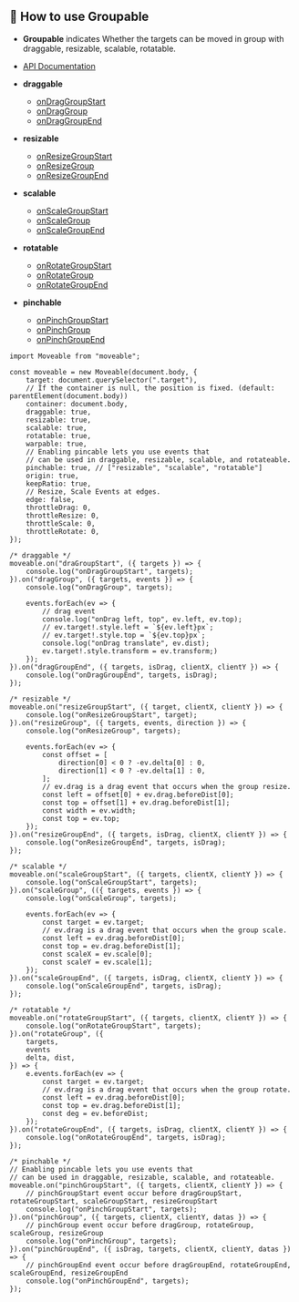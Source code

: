 ## 🚀 How to use Groupable
* **Groupable** indicates Whether the targets can be moved in group with draggable, resizable, scalable, rotatable.

* [API Documentation](https://daybrush.com/moveable/release/latest/doc/)
* **draggable**
    * [onDragGroupStart](https://daybrush.com/moveable/release/latest/doc/Moveable.html#.event:dragGroupStart)
    * [onDragGroup](https://daybrush.com/moveable/release/latest/doc/Moveable.html#.event:dragGroup)
    * [onDragGroupEnd](https://daybrush.com/moveable/release/latest/doc/Moveable.html#.event:dragGroupEnd)
* **resizable**
    * [onResizeGroupStart](https://daybrush.com/moveable/release/latest/doc/Moveable.html#.event:resizeGroupStart)
    * [onResizeGroup](https://daybrush.com/moveable/release/latest/doc/Moveable.html#.event:resizeGroup)
    * [onResizeGroupEnd](https://daybrush.com/moveable/release/latest/doc/Moveable.html#.event:resizeGroupEnd)
* **scalable**
    * [onScaleGroupStart](https://daybrush.com/moveable/release/latest/doc/Moveable.html#.event:scaleGroupStart)
    * [onScaleGroup](https://daybrush.com/moveable/release/latest/doc/Moveable.html#.event:scaleGroup)
    * [onScaleGroupEnd](https://daybrush.com/moveable/release/latest/doc/Moveable.html#.event:rscaleGroupEnd)
* **rotatable**
    * [onRotateGroupStart](https://daybrush.com/moveable/release/latest/doc/Moveable.html#.event:rotateGroupStart)
    * [onRotateGroup](https://daybrush.com/moveable/release/latest/doc/Moveable.html#.event:rotateGroup)
    * [onRotateGroupEnd](https://daybrush.com/moveable/release/latest/doc/Moveable.html#.event:rotateGroupEnd)
* **pinchable**
    * [onPinchGroupStart](https://daybrush.com/moveable/release/latest/doc/Moveable.html#.event:pinchGroupStart)
    * [onPinchGroup](https://daybrush.com/moveable/release/latest/doc/Moveable.html#.event:pinchGroup)
    * [onPinchGroupEnd](https://daybrush.com/moveable/release/latest/doc/Moveable.html#.event:pinchGroupEnd)


```tsx
import Moveable from "moveable";

const moveable = new Moveable(document.body, {
    target: document.querySelector(".target"),
    // If the container is null, the position is fixed. (default: parentElement(document.body))
    container: document.body,
    draggable: true,
    resizable: true,
    scalable: true,
    rotatable: true,
    warpable: true,
    // Enabling pincable lets you use events that
    // can be used in draggable, resizable, scalable, and rotateable.
    pinchable: true, // ["resizable", "scalable", "rotatable"]
    origin: true,
    keepRatio: true,
    // Resize, Scale Events at edges.
    edge: false,
    throttleDrag: 0,
    throttleResize: 0,
    throttleScale: 0,
    throttleRotate: 0,
});

/* draggable */
moveable.on("draGroupStart", ({ targets }) => {
    console.log("onDragGroupStart", targets);
}).on("dragGroup", ({ targets, events }) => {
    console.log("onDragGroup", targets);

    events.forEach(ev => {
        // drag event
        console.log("onDrag left, top", ev.left, ev.top);
        // ev.target!.style.left = `${ev.left}px`;
        // ev.target!.style.top = `${ev.top}px`;
        console.log("onDrag translate", ev.dist);
        ev.target!.style.transform = ev.transform;)
    });
}).on("dragGroupEnd", ({ targets, isDrag, clientX, clientY }) => {
    console.log("onDragGroupEnd", targets, isDrag);
});

/* resizable */
moveable.on("resizeGroupStart", ({ target, clientX, clientY }) => {
    console.log("onResizeGroupStart", target);
}).on("resizeGroup", ({ targets, events, direction }) => {
    console.log("onResizeGroup", targets);

    events.forEach(ev => {
        const offset = [
            direction[0] < 0 ? -ev.delta[0] : 0,
            direction[1] < 0 ? -ev.delta[1] : 0,
        ];
        // ev.drag is a drag event that occurs when the group resize.
        const left = offset[0] + ev.drag.beforeDist[0];
        const top = offset[1] + ev.drag.beforeDist[1];
        const width = ev.width;
        const top = ev.top;
    });
}).on("resizeGroupEnd", ({ targets, isDrag, clientX, clientY }) => {
    console.log("onResizeGroupEnd", targets, isDrag);
});

/* scalable */
moveable.on("scaleGroupStart", ({ targets, clientX, clientY }) => {
    console.log("onScaleGroupStart", targets);
}).on("scaleGroup", (({ targets, events }) => {
    console.log("onScaleGroup", targets);

    events.forEach(ev => {
        const target = ev.target;
        // ev.drag is a drag event that occurs when the group scale.
        const left = ev.drag.beforeDist[0];
        const top = ev.drag.beforeDist[1];
        const scaleX = ev.scale[0];
        const scaleY = ev.scale[1];
    });
}).on("scaleGroupEnd", ({ targets, isDrag, clientX, clientY }) => {
    console.log("onScaleGroupEnd", targets, isDrag);
});

/* rotatable */
moveable.on("rotateGroupStart", ({ targets, clientX, clientY }) => {
    console.log("onRotateGroupStart", targets);
}).on("rotateGroup", ({
    targets,
    events
    delta, dist,
}) => {
    e.events.forEach(ev => {
        const target = ev.target;
        // ev.drag is a drag event that occurs when the group rotate.
        const left = ev.drag.beforeDist[0];
        const top = ev.drag.beforeDist[1];
        const deg = ev.beforeDist;
    });
}).on("rotateGroupEnd", ({ targets, isDrag, clientX, clientY }) => {
    console.log("onRotateGroupEnd", targets, isDrag);
});

/* pinchable */
// Enabling pincable lets you use events that
// can be used in draggable, resizable, scalable, and rotateable.
moveable.on("pinchGroupStart", ({ targets, clientX, clientY }) => {
    // pinchGroupStart event occur before dragGroupStart, rotateGroupStart, scaleGroupStart, resizeGroupStart
    console.log("onPinchGroupStart", targets);
}).on("pinchGroup", ({ targets, clientX, clientY, datas }) => {
    // pinchGroup event occur before dragGroup, rotateGroup, scaleGroup, resizeGroup
    console.log("onPinchGroup", targets);
}).on("pinchGroupEnd", ({ isDrag, targets, clientX, clientY, datas }) => {
    // pinchGroupEnd event occur before dragGroupEnd, rotateGroupEnd, scaleGroupEnd, resizeGroupEnd
    console.log("onPinchGroupEnd", targets);
});


```
